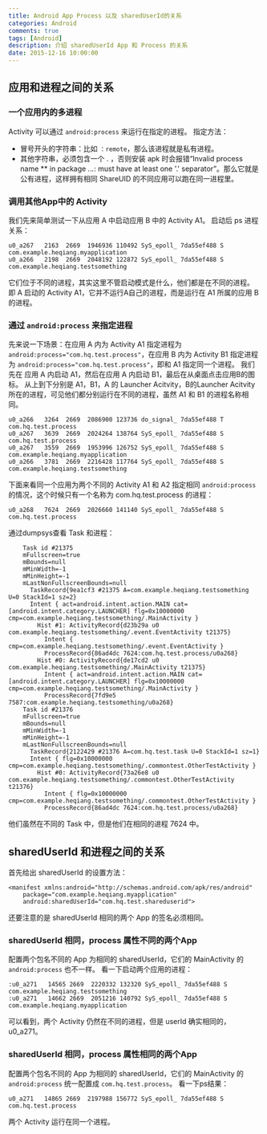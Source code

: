 ```yaml
---
title: Android App Process 以及 sharedUserId的关系
categories: Android
comments: true
tags: [Android]
description: 介绍 sharedUserId App 和 Process 的关系
date: 2015-12-16 10:00:00
---
```


## 应用和进程之间的关系

### 一个应用内的多进程

Activity 可以通过 `android:process` 来运行在指定的进程。
指定方法：

 - 冒号开头的字符串：比如 `：remote`，那么该进程就是私有进程。
 - 其他字符串，必须包含一个 . ，否则安装 apk 时会报错“Invalid process name ** in package *.*.*.*: must have at least one '.' separator”。那么它就是公有进程，这样拥有相同 ShareUID 的不同应用可以跑在同一进程里。 

### 调用其他App中的 Activity

我们先来简单测试一下从应用 A 中启动应用 B 中的 Activity A1。
启动后 ps 进程关系：

```
u0_a267   2163  2669  1946936 110492 SyS_epoll_ 7da55ef488 S com.example.heqiang.myapplication
u0_a266   2198  2669  2048192 122872 SyS_epoll_ 7da55ef488 S com.example.heqiang.testsomething
```

它们位于不同的进程，其实这里不管启动模式是什么，他们都是在不同的进程。
即 A 启动的 Activity A1，它并不运行A自己的进程，而是运行在 A1 所属的应用 B 的进程。


### 通过 `android:process` 来指定进程

先来说一下场景：在应用 A 内为 Activity A1 指定进程为 `android:process="com.hq.test.process"`，在应用 B 内为 Activity B1 指定进程为 `android:process="com.hq.test.process"`，即和 A1 指定同一个进程。
我们先在 应用 A 内启动 A1，然后在应用 A 内启动 B1，最后在从桌面点击应用B的图标。
从上到下分别是 A1，B1，A 的 Launcher Acitvity，B的Launcher Acitvity所在的进程，可见他们都分别运行在不同的进程，虽然 A1 和 B1 的进程名称相同。

```
u0_a266   3264  2669  2086900 123736 do_signal_ 7da55ef488 T com.hq.test.process
u0_a267   3639  2669  2024264 138764 SyS_epoll_ 7da55ef488 S com.hq.test.process
u0_a267   3559  2669  1953996 126752 SyS_epoll_ 7da55ef488 S com.example.heqiang.myapplication
u0_a266   3781  2669  2216428 117764 SyS_epoll_ 7da55ef488 S com.example.heqiang.testsomething
```

下面来看同一个应用为两个不同的 Activity A1 和 A2 指定相同 `android:process` 的情况，这个时候只有一个名称为 com.hq.test.process 的进程：

```
u0_a268   7624  2669  2026660 141140 SyS_epoll_ 7da55ef488 S com.hq.test.process
```

通过dumpsys查看 Task 和进程：

```
    Task id #21375
    mFullscreen=true
    mBounds=null
    mMinWidth=-1
    mMinHeight=-1
    mLastNonFullscreenBounds=null
      TaskRecord{9ea1cf3 #21375 A=com.example.heqiang.testsomething U=0 StackId=1 sz=2}
      Intent { act=android.intent.action.MAIN cat=[android.intent.category.LAUNCHER] flg=0x10000000 cmp=com.example.heqiang.testsomething/.MainActivity }
        Hist #1: ActivityRecord{d23b29a u0 com.example.heqiang.testsomething/.event.EventActivity t21375}
          Intent { cmp=com.example.heqiang.testsomething/.event.EventActivity }
          ProcessRecord{86ad4dc 7624:com.hq.test.process/u0a268}
        Hist #0: ActivityRecord{de17cd2 u0 com.example.heqiang.testsomething/.MainActivity t21375}
          Intent { act=android.intent.action.MAIN cat=[android.intent.category.LAUNCHER] flg=0x10000000 cmp=com.example.heqiang.testsomething/.MainActivity }
          ProcessRecord{7fd9e5 7587:com.example.heqiang.testsomething/u0a268}
    Task id #21376
    mFullscreen=true
    mBounds=null
    mMinWidth=-1
    mMinHeight=-1
    mLastNonFullscreenBounds=null
      TaskRecord{2122429 #21376 A=com.hq.test.task U=0 StackId=1 sz=1}
      Intent { flg=0x10000000 cmp=com.example.heqiang.testsomething/.commontest.OtherTestActivity }
        Hist #0: ActivityRecord{73a26e8 u0 com.example.heqiang.testsomething/.commontest.OtherTestActivity t21376}
          Intent { flg=0x10000000 cmp=com.example.heqiang.testsomething/.commontest.OtherTestActivity }
          ProcessRecord{86ad4dc 7624:com.hq.test.process/u0a268}
```

他们虽然在不同的 Task 中，但是他们在相同的进程 7624 中。

## sharedUserId 和进程之间的关系

首先给出 sharedUserId 的设置方法：

```
<manifest xmlns:android="http://schemas.android.com/apk/res/android"
    package="com.example.heqiang.myapplication"
    android:sharedUserId="com.hq.test.shareduserid">
```

还要注意的是 sharedUserId 相同的两个 App 的签名必须相同。

### sharedUserId 相同，process 属性不同的两个App

配置两个包名不同的 App 为相同的 sharedUserId，它们的 MainActivity 的 `android:process` 也不一样。
看一下启动两个应用的进程：

```
:u0_a271   14565 2669  2220332 132320 SyS_epoll_ 7da55ef488 S com.example.heqiang.testsomething
:u0_a271   14662 2669  2051216 140792 SyS_epoll_ 7da55ef488 S com.example.heqiang.myapplication
```

可以看到，两个 Activity 仍然在不同的进程，但是 userId 确实相同的，u0_a271。

### sharedUserId 相同，process 属性相同的两个App

配置两个包名不同的 App 为相同的 sharedUserId，它们的 MainActivity 的 `android:process` 统一配置成 `com.hq.test.process`。
看一下ps结果：

```
u0_a271   14865 2669  2197988 156772 SyS_epoll_ 7da55ef488 S com.hq.test.process
```

两个 Activity 运行在同一个进程。

<!--  
https://blog.csdn.net/furuidelei123/article/details/7255188

https://www.cnblogs.com/scarecrow-blog/p/4876560.html

-->
